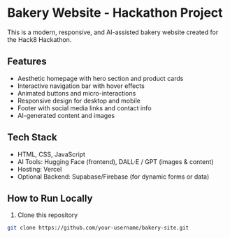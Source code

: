 # Bakery Website - Hackathon Project

This is a modern, responsive, and AI-assisted bakery website created for the Hack8 Hackathon.  

## Features
- Aesthetic homepage with hero section and product cards
- Interactive navigation bar with hover effects
- Animated buttons and micro-interactions
- Responsive design for desktop and mobile
- Footer with social media links and contact info
- AI-generated content and images

## Tech Stack
- HTML, CSS, JavaScript
- AI Tools: Hugging Face (frontend), DALL·E / GPT (images & content)
- Hosting: Vercel
- Optional Backend: Supabase/Firebase (for dynamic forms or data)

## How to Run Locally
1. Clone this repository  
```bash
git clone https://github.com/your-username/bakery-site.git
